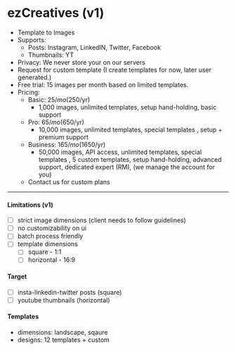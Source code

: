 # ezCreatives (v1)

- Template to Images
- Supports:
  - Posts: Instagram, LinkedIN, Twitter, Facebook
  - Thumbnails: YT
- Privacy: We never store your on our servers
- Request for custom template (I create templates for now, later user generated.)
- Free trial: 15 images per month based on limited templates.
- Pricing:
  - Basic: $25/mo ($250/yr)
    - 1,000 images, unlimited templates, setup hand-holding, basic support
  - Pro: $65/mo ($650/yr)
    - 10,000 images, unlimited templates, special templates , setup + premium support
  - Business: $165/mo ($1650/yr)
    - 50,000 images, API access, unlimited templates, special templates , 5 custom templates, setup hand-holding, advanced support, dedicated expert (RM), (we manage the account for you)
  - Contact us for custom plans

---

#### Limitations (v1)

- [ ] strict image dimensions (client needs to follow guidelines)
- [ ] no customizability on ui
- [ ] batch process friendly
- [ ] template dimensions
  - [ ] square - 1:1
  - [ ] horizontal - 16:9

#### Target

- [ ] insta-linkedin-twitter posts (square)
- [ ] youtube thumbnails (horizontal)

#### Templates

- dimensions: landscape, sqaure
- designs: 12 templates + custom
